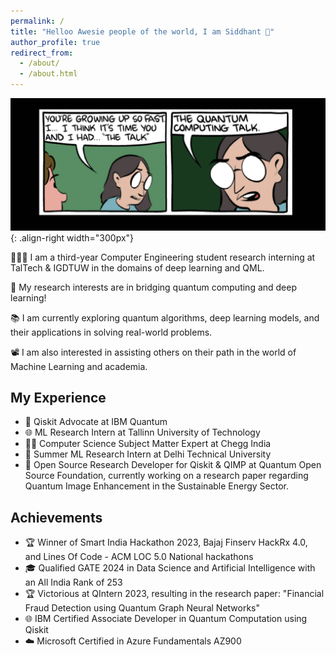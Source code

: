 ```yaml
---
permalink: /
title: "Helloo Awesie people of the world, I am Siddhant 👋"
author_profile: true
redirect_from:
  - /about/
  - /about.html
---
```


![Illustration of combining vision and language modalities](/images/unnamed.jpg){: .align-right width="300px"}

👨🏻‍💻 I am a third-year Computer Engineering student research interning at TalTech & IGDTUW in the domains of deep learning and QML.

🔬 My research interests are in bridging quantum computing and deep learning!

📚 I am currently exploring quantum algorithms, deep learning models, and their applications in solving real-world problems.

📽️ I am also interested in assisting others on their path in the world of Machine Learning and academia.

## My Experience

- 🌟 Qiskit Advocate at IBM Quantum 
- 🌐 ML Research Intern at Tallinn University of Technology
- 👨‍💻 Computer Science Subject Matter Expert at Chegg India
- 🌱 Summer ML Research Intern at Delhi Technical University
- 🚀 Open Source Research Developer for Qiskit & QIMP at Quantum Open Source Foundation, currently working on a research paper regarding Quantum Image Enhancement in the Sustainable Energy Sector.

## Achievements

- 🏆 Winner of Smart India Hackathon 2023, Bajaj Finserv HackRx 4.0, and Lines Of Code - ACM LOC 5.0 National hackathons
- 🎓 Qualified GATE 2024 in Data Science and Artificial Intelligence with an All India Rank of 253
- 🏆 Victorious at QIntern 2023, resulting in the research paper: "Financial Fraud Detection using Quantum Graph Neural Networks"
- 🌐 IBM Certified Associate Developer in Quantum Computation using Qiskit
- ☁️ Microsoft Certified in Azure Fundamentals AZ900